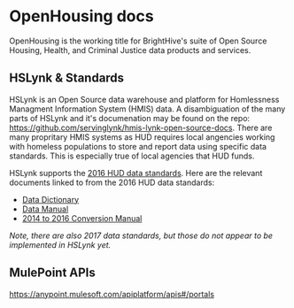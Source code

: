 # OpenHousing docs
OpenHousing is the working title for BrightHive's suite of Open Source Housing, Health, and Criminal Justice data products and services. 

## HSLynk & Standards
HSLynk is an Open Source data warehouse and platform for Homlessness Managment Information System (HMIS) data. A disambiguation of the many parts of HSLynk and it's documenation may be found on the repo: https://github.com/servinglynk/hmis-lynk-open-source-docs. There are many propritary HMIS systems as HUD requires local angencies working with homeless populations to store and report data using specific data standards. This is especially true of local agencies that HUD funds. 

HSLynk supports the [2016 HUD data standards](https://www.hudexchange.info/resource/3824/hmis-data-dictionary/). Here are the relevant documents linked to from the 2016 HUD data standards:

+ [Data Dictionary](https://www.hudexchange.info/resources/documents/HMIS-Data-Dictionary-2016.pdf)
+ [Data Manual](https://www.hudexchange.info/resources/documents/HMIS-Data-Standards-Manual.pdf)
+ [2014 to 2016 Conversion Manual](https://www.hudexchange.info/resources/documents/Instructions-for-Mapping-Existing-HMIS-Data-for-2014-Version-5-HMIS-Data-Standards-Elements.pdf)

_Note, there are also 2017 data standards, but those do not appear to be implemented in HSLynk yet._

## MulePoint APIs
https://anypoint.mulesoft.com/apiplatform/apis#/portals
